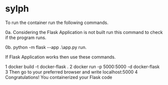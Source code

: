 # sylph
To run the container run the following commands.

0a. Considering the Flask Application is not built run this command to check if the program runs.

0b. python -m flask --app .\app.py run.

If Flask Application works then use these commands.

1  docker build -t docker-flask .
2  docker run -p 5000:5000 -d docker-flask
3  Then go to your preferred browser and write localhost:5000
4  Congratulations! You containerized your Flask code

